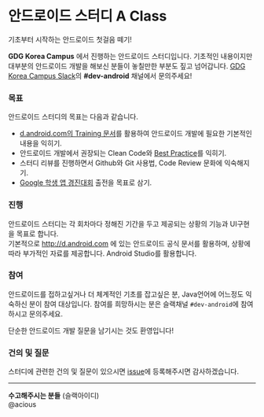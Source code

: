 # 안드로이드 스터디 A Class
기초부터 시작하는 안드로이드 첫걸음 떼기!

**GDG Korea Campus** 에서 진행하는 안드로이드 스터디입니다. 기초적인 내용이지만 대부분의 안드로이드 개발을 해보신 분들이 놓칠만한 부분도 짚고 넘어갑니다. [GDG Korea Campus Slack](https://festi.kr/zlack/team/T1YJMK00P/19/invitation/)의 **#dev-android** 채널에서 문의주세요!

### 목표
안드로이드 스터디의 목표는 다음과 같습니다.
- [d.android.com의 Training 문서](https://developer.android.com/training/index.html)를 활용하여 안드로이드 개발에 필요한 기본적인 내용을 익히기.
- 안드로이드 개발에서 권장되는 Clean Code와 [Best Practice](https://guides.codepath.com/android)를 익히기.
- 스터디 리뷰를 진행하면서 Github와 Git 사용법, Code Review 문화에 익숙해지기.
- [Google 학생 앱 경진대회](https://www.google.co.kr/admob/challenge.html) 출전을 목표로 삼기.

### 진행
안드로이드 스터디는 각 회차마다 정해진 기간을 두고 제공되는 상황의 기능과 UI구현을 목표로 합니다.  
기본적으로 http://d.android.com 에 있는 안드로이드 공식 문서를 활용하며, 상황에 따라 부가적인 자료를 제공합니다. Android Studio를 활용합니다.

### 참여
안드로이드를 접하고싶거나 더 체계적인 기초를 잡고싶은 분, Java언어에 어느정도 익숙하신 분이 참여 대상입니다. 참여를 희망하시는 분은 슬랙채널 `#dev-android`에 참여하시고 문의주세요.  

단순한 안드로이드 개발 질문을 남기시는 것도 환영입니다!

### 건의 및 질문
스터디에 관련한 건의 및 질문이 있으시면 [issue](https://github.com/GDGKoreaCampus/android-study-classA/issues)에 등록해주시면 감사하겠습니다.


---

**수고해주시는 분들** (슬랙아이디)  
@acious
